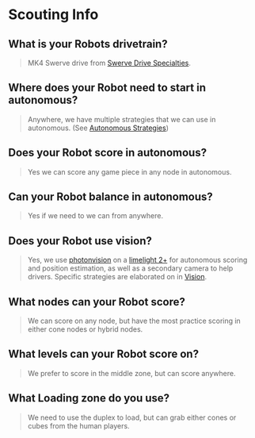 # Scouting Info

## What is your Robots drivetrain?
> MK4 Swerve drive from [Swerve Drive Specialties](https://www.swervedrivespecialties.com).

## Where does your Robot need to start in autonomous?
> Anywhere, we have multiple strategies that we can use in autonomous. \(See [Autonomous Strategies](./Autonomous/Strategy)\)

## Does your Robot score in autonomous?
> Yes we can score any game piece in any node in autonomous.

## Can your Robot balance in autonomous?
> Yes if we need to we can from anywhere.

## Does your Robot use vision?
> Yes, we use [photonvision](https://photonvision.org/) on a [limelight 2+](https://limelightvision.io/collections/products/products/limelight-2-plus) for autonomous scoring and position estimation, as well as a secondary camera to help drivers. Specific strategies are elaborated on in [Vision](./Vision).

## What nodes can your Robot score?
> We can score on any node, but have the most practice scoring in either cone nodes or hybrid nodes.

## What levels can your Robot score on?
> We prefer to score in the middle zone, but can score anywhere.

## What Loading zone do you use?
> We need to use the duplex to load, but can grab either cones or cubes from the human players.
